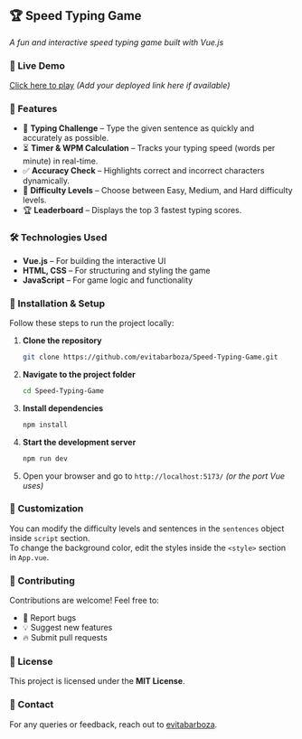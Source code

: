 ## 🏆 Speed Typing Game  
*A fun and interactive speed typing game built with Vue.js*  

### 🚀 Live Demo  
[Click here to play](#) *(Add your deployed link here if available)*  

### 📌 Features  
- 🎯 **Typing Challenge** – Type the given sentence as quickly and accurately as possible.  
- ⏳ **Timer & WPM Calculation** – Tracks your typing speed (words per minute) in real-time.  
- ✅ **Accuracy Check** – Highlights correct and incorrect characters dynamically.  
- 🔄 **Difficulty Levels** – Choose between Easy, Medium, and Hard difficulty levels.  
- 🏆 **Leaderboard** – Displays the top 3 fastest typing scores.  

### 🛠️ Technologies Used  
- **Vue.js** – For building the interactive UI  
- **HTML, CSS** – For structuring and styling the game  
- **JavaScript** – For game logic and functionality  

### 📂 Installation & Setup  
Follow these steps to run the project locally:  

1. **Clone the repository**  
   ```bash
   git clone https://github.com/evitabarboza/Speed-Typing-Game.git
   ```
2. **Navigate to the project folder**  
   ```bash
   cd Speed-Typing-Game
   ```
3. **Install dependencies**  
   ```bash
   npm install
   ```
4. **Start the development server**  
   ```bash
   npm run dev
   ```
5. Open your browser and go to `http://localhost:5173/` *(or the port Vue uses)*  

### 🎨 Customization  
You can modify the difficulty levels and sentences in the `sentences` object inside `script` section.  
To change the background color, edit the styles inside the `<style>` section in `App.vue`.  

### 🤝 Contributing  
Contributions are welcome! Feel free to:  
- 🐛 Report bugs  
- 💡 Suggest new features  
- 🔥 Submit pull requests  

### 📜 License  
This project is licensed under the **MIT License**.  

### 📧 Contact  
For any queries or feedback, reach out to [evitabarboza](https://github.com/evitabarboza).  
